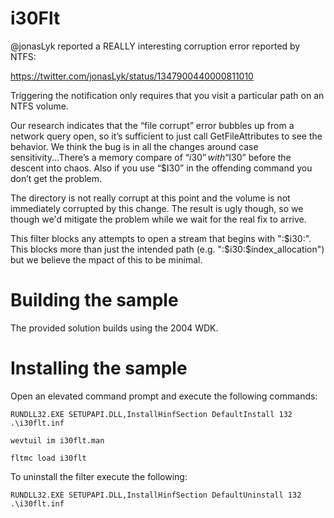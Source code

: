 # i30Flt #

@jonasLyk reported a REALLY interesting corruption error reported by NTFS:

https://twitter.com/jonasLyk/status/1347900440000811010

Triggering the notification only requires that you visit a particular path on an NTFS volume.

Our research indicates that the “file corrupt” error bubbles up from a network query open, so it’s sufficient to just call GetFileAttributes to see the behavior. 
We think the bug is in all the changes around case sensitivity...There’s a memory compare of “$i30” with “$I30” before the descent into chaos. Also if you use “$I30” 
in the offending command you don’t get the problem.

The directory is not really corrupt at this point and the volume is not immediately corrupted by this change. The result is ugly though, so we though we'd mitigate the
problem while we wait for the real fix to arrive.

This filter blocks any attempts to open a stream that begins with ":$i30:". This blocks more than just the intended path (e.g. ":$i30:$index_allocation") but we believe 
the mpact of this to be minimal.

# Building the sample #
The provided solution builds using the 2004 WDK. 

# Installing the sample #
Open an elevated command prompt and execute the following commands:

	RUNDLL32.EXE SETUPAPI.DLL,InstallHinfSection DefaultInstall 132 .\i30flt.inf

	wevtuil im i30flt.man

	fltmc load i30flt

To uninstall the filter execute the following:

	RUNDLL32.EXE SETUPAPI.DLL,InstallHinfSection DefaultUninstall 132 .\i30flt.inf
